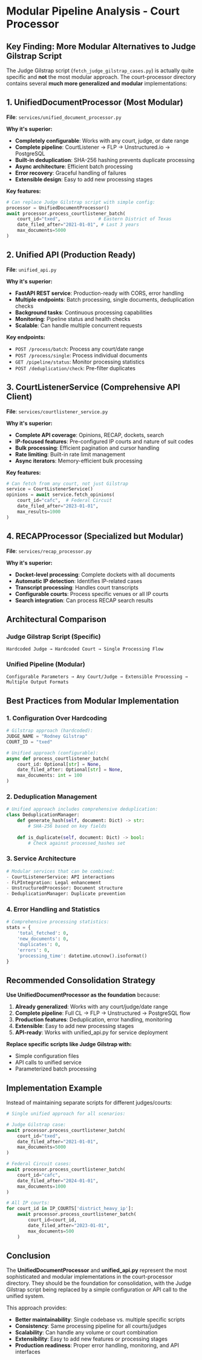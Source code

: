# Modular Pipeline Analysis - Court Processor

## Key Finding: More Modular Alternatives to Judge Gilstrap Script

The Judge Gilstrap script (`fetch_judge_gilstrap_cases.py`) is actually quite specific and **not** the most modular approach. The court-processor directory contains several **much more generalized and modular** implementations:

## 1. **UnifiedDocumentProcessor** (Most Modular)
**File**: `services/unified_document_processor.py`

**Why it's superior:**
- **Completely configurable**: Works with any court, judge, or date range
- **Complete pipeline**: CourtListener → FLP → Unstructured.io → PostgreSQL
- **Built-in deduplication**: SHA-256 hashing prevents duplicate processing
- **Async architecture**: Efficient batch processing
- **Error recovery**: Graceful handling of failures
- **Extensible design**: Easy to add new processing stages

**Key features:**
```python
# Can replace Judge Gilstrap script with simple config:
processor = UnifiedDocumentProcessor()
await processor.process_courtlistener_batch(
    court_id="txed",              # Eastern District of Texas
    date_filed_after="2021-01-01", # Last 3 years
    max_documents=5000
)
```

## 2. **Unified API** (Production Ready)
**File**: `unified_api.py`

**Why it's superior:**
- **FastAPI REST service**: Production-ready with CORS, error handling
- **Multiple endpoints**: Batch processing, single documents, deduplication checks
- **Background tasks**: Continuous processing capabilities
- **Monitoring**: Pipeline status and health checks
- **Scalable**: Can handle multiple concurrent requests

**Key endpoints:**
- `POST /process/batch`: Process any court/date range
- `POST /process/single`: Process individual documents
- `GET /pipeline/status`: Monitor processing statistics
- `POST /deduplication/check`: Pre-filter duplicates

## 3. **CourtListenerService** (Comprehensive API Client)
**File**: `services/courtlistener_service.py`

**Why it's superior:**
- **Complete API coverage**: Opinions, RECAP, dockets, search
- **IP-focused features**: Pre-configured IP courts and nature of suit codes
- **Bulk processing**: Efficient pagination and cursor handling
- **Rate limiting**: Built-in rate limit management
- **Async iterators**: Memory-efficient bulk processing

**Key features:**
```python
# Can fetch from any court, not just Gilstrap
service = CourtListenerService()
opinions = await service.fetch_opinions(
    court_id="cafc",  # Federal Circuit
    date_filed_after="2023-01-01",
    max_results=1000
)
```

## 4. **RECAPProcessor** (Specialized but Modular)
**File**: `services/recap_processor.py`

**Why it's superior:**
- **Docket-level processing**: Complete dockets with all documents
- **Automatic IP detection**: Identifies IP-related cases
- **Transcript processing**: Handles court transcripts
- **Configurable courts**: Process specific venues or all IP courts
- **Search integration**: Can process RECAP search results

## Architectural Comparison

### Judge Gilstrap Script (Specific)
```
Hardcoded Judge → Hardcoded Court → Single Processing Flow
```

### Unified Pipeline (Modular)
```
Configurable Parameters → Any Court/Judge → Extensible Processing → Multiple Output Formats
```

## Best Practices from Modular Implementation

### 1. **Configuration Over Hardcoding**
```python
# Gilstrap approach (hardcoded):
JUDGE_NAME = "Rodney Gilstrap"
COURT_ID = "txed"

# Unified approach (configurable):
async def process_courtlistener_batch(
    court_id: Optional[str] = None,
    date_filed_after: Optional[str] = None,
    max_documents: int = 100
)
```

### 2. **Deduplication Management**
```python
# Unified approach includes comprehensive deduplication:
class DeduplicationManager:
    def generate_hash(self, document: Dict) -> str:
        # SHA-256 based on key fields
    
    def is_duplicate(self, document: Dict) -> bool:
        # Check against processed_hashes set
```

### 3. **Service Architecture**
```python
# Modular services that can be combined:
- CourtListenerService: API interactions
- FLPIntegration: Legal enhancement
- UnstructuredProcessor: Document structure
- DeduplicationManager: Duplicate prevention
```

### 4. **Error Handling and Statistics**
```python
# Comprehensive processing statistics:
stats = {
    'total_fetched': 0,
    'new_documents': 0,
    'duplicates': 0,
    'errors': 0,
    'processing_time': datetime.utcnow().isoformat()
}
```

## Recommended Consolidation Strategy

**Use UnifiedDocumentProcessor as the foundation** because:

1. **Already generalized**: Works with any court/judge/date range
2. **Complete pipeline**: Full CL → FLP → Unstructured → PostgreSQL flow
3. **Production features**: Deduplication, error handling, monitoring
4. **Extensible**: Easy to add new processing stages
5. **API-ready**: Works with unified_api.py for service deployment

**Replace specific scripts like Judge Gilstrap with:**
- Simple configuration files
- API calls to unified service
- Parameterized batch processing

## Implementation Example

Instead of maintaining separate scripts for different judges/courts:

```python
# Single unified approach for all scenarios:

# Judge Gilstrap case:
await processor.process_courtlistener_batch(
    court_id="txed",
    date_filed_after="2021-01-01",
    max_documents=5000
)

# Federal Circuit cases:
await processor.process_courtlistener_batch(
    court_id="cafc",
    date_filed_after="2024-01-01",
    max_documents=1000
)

# All IP courts:
for court_id in IP_COURTS['district_heavy_ip']:
    await processor.process_courtlistener_batch(
        court_id=court_id,
        date_filed_after="2023-01-01",
        max_documents=500
    )
```

## Conclusion

The **UnifiedDocumentProcessor** and **unified_api.py** represent the most sophisticated and modular implementations in the court-processor directory. They should be the foundation for consolidation, with the Judge Gilstrap script being replaced by a simple configuration or API call to the unified system.

This approach provides:
- **Better maintainability**: Single codebase vs. multiple specific scripts
- **Consistency**: Same processing pipeline for all courts/judges
- **Scalability**: Can handle any volume or court combination
- **Extensibility**: Easy to add new features or processing stages
- **Production readiness**: Proper error handling, monitoring, and API interfaces